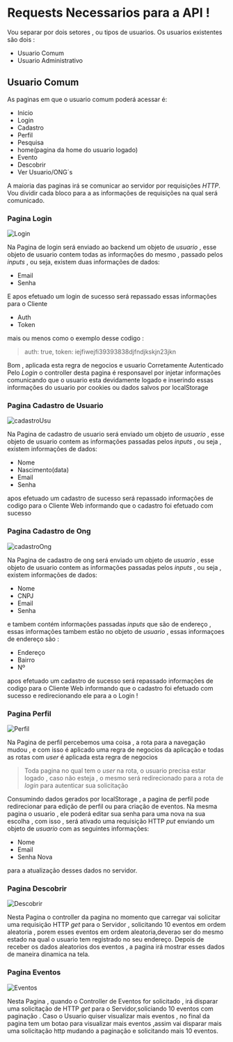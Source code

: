 # Requests Necessarios para a API !

Vou separar por dois setores , ou tipos de usuarios.
Os usuarios existentes são dois : 
- Usuario Comum
- Usuario Administrativo

## Usuario Comum

As paginas em que o usuario comum poderá acessar é:

- Inicio
- Login
- Cadastro
- Perfil
- Pesquisa
- home(pagina da home do usuario logado)
- Evento
- Descobrir
- Ver Usuario/ONG´s

A maioria das paginas irá se comunicar ao servidor por requisições _HTTP_.
Vou dividir cada bloco para a as informações de requisições na qual será comunicado.

### Pagina Login
![Login](https://raw.githubusercontent.com/TCC-ThinkStart/ecoThink-ClientWeb/master/public/screenshoot/login.png)

Na Pagina de login será enviado ao backend um objeto de _usuario_ , esse objeto de usuario 
contem todas as informações do mesmo , passado pelos _inputs_ , ou seja, existem duas informações
de dados:
    
- Email 
- Senha

E apos efetuado um login de sucesso será repassado essas informações para o Cliente 

- Auth
- Token

mais ou menos como o exemplo desse codigo :

> auth: true, token: iejfiwejfi39393838djfndjkskjn23jkn

Bom , aplicada esta regra de negocios e usuario Corretamente Autenticado Pelo _Login_ o controller
desta pagina é responsavel por injetar informações comunicando que o usuario esta devidamente logado
e inserindo essas informações do usuario por cookies ou dados salvos por localStorage

### Pagina Cadastro de Usuario 
![cadastroUsu](https://raw.githubusercontent.com/TCC-ThinkStart/ecoThink-ClientWeb/master/public/screenshoot/cadastroUsu.png)

Na Pagina de cadastro de usuario será enviado um objeto de _usuario_ , esse objeto de usuario 
contem as informações passadas pelos _inputs_ , ou seja , existem  informações de dados:

- Nome
- Nascimento(data)
- Email 
- Senha

apos efetuado um cadastro de sucesso será repassado informações de codigo para o Cliente Web
informando que o cadastro foi efetuado com sucesso 

### Pagina Cadastro de Ong
![cadastroOng](https://raw.githubusercontent.com/TCC-ThinkStart/ecoThink-ClientWeb/master/public/screenshoot/cadastroOng.png)


Na Pagina de cadastro de ong será enviado um objeto de _usuario_ , esse objeto de usuario 
contem as informações passadas pelos _inputs_ , ou seja , existem  informações de dados:

- Nome
- CNPJ
- Email 
- Senha

e tambem contém informações passadas _inputs_ que são de endereço , essas informações tambem estão
no objeto de _usuario_ , essas informaçoes de endereço são :

- Endereço
- Bairro
- Nº

apos efetuado um cadastro de sucesso será repassado informações de codigo para o Cliente Web
informando que o cadastro foi efetuado com sucesso e redirecionando ele para a o Login !

### Pagina Perfil 
![Perfil](https://raw.githubusercontent.com/TCC-ThinkStart/ecoThink-ClientWeb/master/public/screenshoot/perfil.png)

Na Pagina de perfil percebemos uma coisa , a rota para a navegação mudou , e com isso é aplicado
uma regra de negocios da aplicação e todas as rotas com _user_ é aplicada esta regra de negocios

> Toda pagina no qual tem o _user_ na rota, o usuario precisa estar logado , caso não esteja , o mesmo será redirecionado para a rota de _login_ para autenticar sua solicitação

Consumindo dados gerados por localStorage , a pagina de perfil pode redirecionar para edição de perfil ou para criação de eventos.
Na mesma pagina o usuario , ele poderá editar sua senha para uma nova na sua escolha , com isso , 
será ativado uma requisição HTTP _put_ enviando um objeto de _usuario_ com as seguintes informações:

- Nome
- Email
- Senha Nova

para a atualização desses dados no servidor.

### Pagina Descobrir 
![Descobrir](https://raw.githubusercontent.com/TCC-ThinkStart/ecoThink-ClientWeb/master/public/screenshoot/descobrir.png)

Nesta Pagina  o controller da pagina no momento que carregar vai solicitar uma requisição HTTP _get_
para o Servidor , solicitando 10 eventos em ordem aleatoria , porem esses eventos em ordem aleatoria,deverao ser do mesmo estado na qual o usuario tem registrado no seu endereço.
Depois de receber os dados aleatorios dos eventos , a pagina irá mostrar esses dados de maneira dinamica na tela.

### Pagina Eventos

![Eventos](https://raw.githubusercontent.com/TCC-ThinkStart/ecoThink-ClientWeb/master/public/screenshoot/eventos.png)

Nesta Pagina , quando o Controller de Eventos for solicitado , irá disparar uma solicitação de
HTTP _get_ para o Servidor,soliciando 10 eventos com paginação .
Caso o Usuario quiser visualizar mais eventos , no final da pagina tem um botao para visualizar mais eventos ,assim vai disparar mais uma solicitação http mudando a paginação e solicitando 
mais 10 eventos.